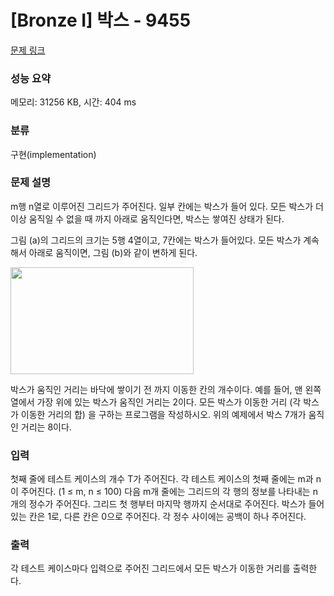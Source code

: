 # [Bronze I] 박스 - 9455 

[문제 링크](https://www.acmicpc.net/problem/9455) 

### 성능 요약

메모리: 31256 KB, 시간: 404 ms

### 분류

구현(implementation)

### 문제 설명

<p>m행 n열로 이루어진 그리드가 주어진다. 일부 칸에는 박스가 들어 있다. 모든 박스가 더 이상 움직일 수 없을 때 까지 아래로 움직인다면, 박스는 쌓여진 상태가 된다.</p>

<p>그림 (a)의 그리드의 크기는 5행 4열이고, 7칸에는 박스가 들어있다. 모든 박스가 계속해서 아래로 움직이면, 그림 (b)와 같이 변하게 된다.</p>

<p><img alt="" src="https://www.acmicpc.net/upload/images/box.png" style="height:171px; width:293px"></p>

<p>박스가 움직인 거리는 바닥에 쌓이기 전 까지 이동한 칸의 개수이다. 예를 들어, 맨 왼쪽 열에서 가장 위에 있는 박스가 움직인 거리는 2이다. 모든 박스가 이동한 거리 (각 박스가 이동한 거리의 합) 을 구하는 프로그램을 작성하시오. 위의 예제에서 박스 7개가 움직인 거리는 8이다.</p>

### 입력 

 <p>첫째 줄에 테스트 케이스의 개수 T가 주어진다. 각 테스트 케이스의 첫째 줄에는 m과 n이 주어진다. (1 ≤ m, n ≤ 100) 다음 m개 줄에는 그리드의 각 행의 정보를 나타내는 n개의 정수가 주어진다. 그리드 첫 행부터 마지막 행까지 순서대로 주어진다. 박스가 들어있는 칸은 1로, 다른 칸은 0으로 주어진다. 각 정수 사이에는 공백이 하나 주어진다.</p>

### 출력 

 <p>각 테스트 케이스마다 입력으로 주어진 그리드에서 모든 박스가 이동한 거리를 출력한다.</p>

